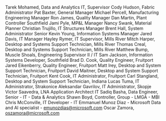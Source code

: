 Tarek Mohamed, Data and Analytics IT, Supervisor
Cody Hudson, Fabric Administrator
Pat Baxter, General Manager
Michael Percell, Manufacturing Engineering Manager
Ron James, Quality Manager
Dan Martin, Plant Controller Southfield
Jami Pyle, MP&L Manager
Nancy Swank, Material Planner
Christian Trujillo, IT Structures Manager
Brent Hall, System Administrator Senior
Kevin Young, Information Systems Manager
Jared Davis, IT Manager
Hayley Rymer, IT Supervisor, Mills River
Mitch Harper, Desktop and Systems Support Technician, Mills River
Thomas Creal, Desktop and Systems Support Technician, Mills River
Matthew Bump, Muscle Shoals, Engineering Supervisor II / IT
Sam Jackson, Information Systems Developer, Southfield
Brad D. Cook, Quality Engineer, Fruitport
Jared Eikenberry, Quality Engineer, Fruitport
Matt Irey, Desktop and System Support Technician, Fruitport
David Maitner,  Desktop and System Support Technician, Fruitport
Kent Cook, IT Administrator, Fruitport
Carl Stangland, Desktop and System Support Technician, Indiana
Lucas Tuma, IT Administrator, Strakonice
Aleksandar Gavrilov, IT Administrator, Skopje
Victor Saavedra, LNA Application Architect IT
Sadiq Basha, Data Engineer, Senior - IT - Data & Analytics
Shawn Boyd, Controller, Group - LMGA - MBI
Chris McConville, IT Developer - IT
Emmanuel Munoz Diaz - Microsoft Data and AI specialist - <emunozdias@microsoft.com>
Oscar Zamora, <oszamora@microsoft.com>
